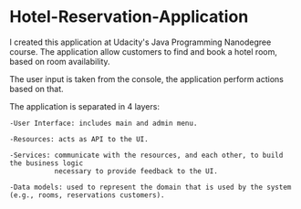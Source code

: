 # Hotel-Reservation-Application
I created this application at Udacity's Java Programming Nanodegree course.
The application allow customers to find and book a hotel room, based on room availability.

The user input is taken from the console, the application perform actions based on that.

The application is separated in 4 layers:

    -User Interface: includes main and admin menu.
    
    -Resources: acts as API to the UI.
    
    -Services: communicate with the resources, and each other, to build the business logic
               necessary to provide feedback to the UI.
               
    -Data models: used to represent the domain that is used by the system (e.g., rooms, reservations customers).
